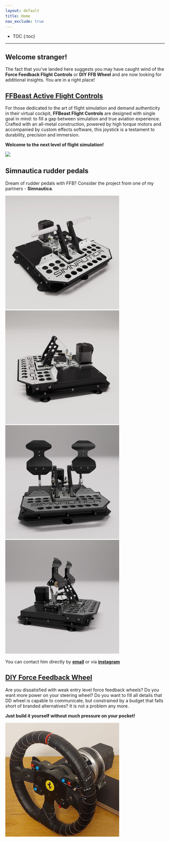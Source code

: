 ```yaml
---
layout: default
title: Home
nav_exclude: true
---
```


- TOC
{:toc}

---

## Welcome stranger! 

The fact that you've landed here suggests you may have caught wind of the 
**Force Feedback Flight Controls** or **DIY FFB Wheel** and are now looking for additional insights.
You are in a right place!


## [FFBeast Active Flight Controls](docs/en/joystick.html)

For those dedicated to the art of flight simulation and  demand authenticity in their virtual cockpit,
**FFBeast Flight Controls** are designed with single goal in mind:
to fill a gap between simulation and true aviation experience. Crafted with an all-metal construction,
powered by high torque motors and accompanied by custom effects software, this joystick is a testament 
to durability, precision and immersion.

**Welcome to the next level of flight simulation!**

[<img src="assets/images/joystick_rotating.gif" width = "360">](docs/en/joystick.html)

## Simnautica rudder pedals

Dream of rudder pedals with FFB? Consider the project from one of my partners - **Simnautica**.

[<img src="assets/images/simnautica-rudder-1.jpg" width="360">](/assets/images/simnautica-rudder-1.jpg)
[<img src="assets/images/simnautica-rudder-2.jpg" width="360">](/assets/images/simnautica-rudder-2.jpg)
[<img src="assets/images/simnautica-rudder-3.jpg" width="360">](/assets/images/simnautica-rudder-3.jpg)
[<img src="assets/images/simnautica-rudder-4.jpg" width="360">](/assets/images/simnautica-rudder-4.jpg)

You can contact him directly by <a href="mailto:Info@simnautica.com"><b>email</b></a> or via [**instagram**](https://www.instagram.com/simnautica/) 

## [DIY Force Feedback Wheel](docs/en/wheel.html)

Are you dissatisfied with weak entry level force feedback wheels?
Do you want more power on your steering wheel?
Do you want to fill all details that DD wheel is capable to communicate, 
but constrained by a budget that falls short of branded alternatives?
It is not a problem any more.

**Just build it yourself without much pressure on your pocket!** 

[<img src="assets/images/wheel_crop.jpg" width="360">](docs/en/wheel.html)


